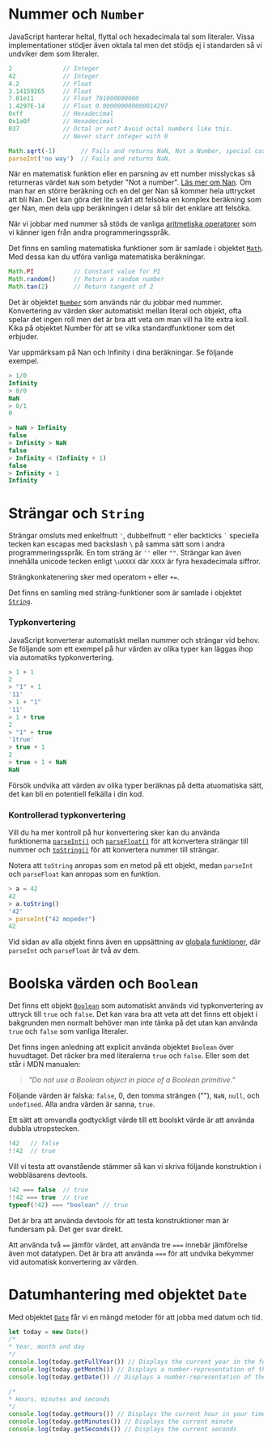 Nummer och `Number`
==================================

JavaScript hanterar heltal, flyttal och hexadecimala tal som literaler. Vissa implementationer stödjer även oktala tal men det stödjs ej i standarden så vi undviker dem som literaler.

```js
2              // Integer
42             // Integer
4.2            // Float
3.14159265     // Float
7.01e11        // Float 701000000000
1.4297E-14     // Float 0.000000000000014297
0xff           // Hexadecimal
0x1a0f         // Hexadecimal
037            // Octal or not? Avoid octal numbers like this.
               // Never start integer with 0

Math.sqrt(-1)       // Fails and returns NaN, Not a Number, special case.
parseInt('no way')  // Fails and returns NaN.
```

När en matematisk funktion eller en parsning av ett number misslyckas så returneras värdet `NaN` som betyder "Not a number". [Läs mer om Nan](https://developer.mozilla.org/en-US/docs/JavaScript/Reference/Global_Objects/NaN). Om man har en större beräkning och en del ger Nan så kommer hela uttrycket att bli Nan. Det kan göra det lite svårt att felsöka en komplex beräkning som ger Nan, men dela upp beräkningen i delar så blir det enklare att felsöka.

När vi jobbar med nummer så stöds de vanliga [aritmetiska operatorer](https://developer.mozilla.org/en-US/docs/JavaScript/Reference/Operators) som vi känner igen från andra programmeringsspråk.

Det finns en samling matematiska funktioner som är samlade i objektet [`Math`](https://developer.mozilla.org/en/JavaScript/Reference/Global_Objects/Math). Med dessa kan du utföra vanliga matematiska beräkningar.

```js
Math.PI           // Constant value for PI
Math.random()     // Return a random number
Math.tan(2)       // Return tangent of 2
```

Det är objektet [`Number`](https://developer.mozilla.org/en/JavaScript/Reference/Global_Objects/Number) som används när du jobbar med nummer. Konvertering av värden sker automatiskt mellan literal och objekt, ofta spelar det ingen roll men det är bra att veta om man vill ha lite extra koll. Kika på objektet Number för att se vilka standardfunktioner som det erbjuder.

Var uppmärksam på Nan och Infinity i dina beräkningar. Se följande exempel.

```js
> 1/0
Infinity
> 0/0
NaN
> 0/1
0

> NaN > Infinity
false
> Infinity > NaN
false
> Infinity < (Infinity + 1)
false
> Infinity + 1
Infinity
```



Strängar och `String`
==================================

Strängar omsluts med enkelfnutt `'`, dubbelfnutt `"` eller backticks `` ` `` speciella tecken kan escapas med backslash `\` på samma sätt som i andra programmeringsspråk. En tom sträng är `''` eller `""`. Strängar kan även innehålla unicode tecken enligt `\uXXXX` där `XXXX` är fyra hexadecimala siffror.

Strängkonkatenering sker med operatorn `+` eller `+=`.

Det finns en samling med sträng-funktioner som är samlade i objektet [`String`](https://developer.mozilla.org/en/JavaScript/Reference/Global_Objects/String).



### Typkonvertering

JavaScript konverterar automatiskt mellan nummer och strängar vid behov. Se följande som ett exempel på hur värden av olika typer kan läggas ihop via automatiks typkonvertering.

```javascript
> 1 + 1
2
> "1" + 1
'11'
> 1 + "1"
'11'
> 1 + true
2
> "1" + true
'1true'
> true + 1
2
> true + 1 + NaN
NaN
```

Försök undvika att värden av olika typer beräknas på detta atuomatiska sätt, det kan bli en potentiell felkälla i din kod.



### Kontrollerad typkonvertering

Vill du ha mer kontroll på hur konvertering sker kan du använda funktionerna [`parseInt()`](https://developer.mozilla.org/en/JavaScript/Reference/Global_Objects/parseInt) och [`parseFloat()`](https://developer.mozilla.org/en/JavaScript/Reference/Global_Objects/parseFloat) för att konvertera strängar till nummer och [`toString()`](https://developer.mozilla.org/en/JavaScript/Reference/Global_Objects/Number/toString) för att konvertera nummer till strängar.

Notera att `toString` anropas som en metod på ett objekt, medan `parseInt` och `parseFloat` kan anropas som en funktion.

```js
> a = 42
42
> a.toString()
'42'
> parseInt("42 mopeder")
42
```

Vid sidan av alla objekt finns även en uppsättning av [globala funktioner](https://developer.mozilla.org/en-US/docs/Web/JavaScript/Reference/Global_Objects), där `parseInt` och `parseFloat` är två av dem.



Boolska värden och `Boolean`
==================================

Det finns ett objekt [`Boolean`](https://developer.mozilla.org/en/JavaScript/Reference/Global_Objects/Boolean) som automatiskt används vid typkonvertering av uttryck till `true` och `false`. Det kan vara bra att veta att det finns ett objekt i bakgrunden men normalt behöver man inte tänka på det utan kan använda `true` och `false` som vanliga literaler.

Det finns ingen anledning att explicit använda objektet `Boolean` över huvudtaget. Det räcker bra med literalerna `true` och `false`. Eller som det står i MDN manualen:

> *"Do not use a Boolean object in place of a Boolean primitive."*

Följande värden är falska: `false`, 0, den tomma strängen (""), `NaN`, `null`, och `undefined`. Alla andra värden är sanna, `true`.

Ett sätt att omvandla godtyckligt värde till ett boolskt värde är att använda dubbla utropstecken.

```javascript
!42   // false
!!42  // true
```

Vill vi testa att ovanstående stämmer så kan vi skriva följande konstruktion i webbläsarens devtools.

```javascript
!42 === false  // true
!!42 === true  // true
typeof(!42) === "boolean" // true
```

Det är bra att använda devtools för att testa konstruktioner man är fundersam på. Det ger svar direkt.

Att använda två `==` jämför värdet, att använda tre `===` innebär jämförelse även mot datatypen. Det är bra att använda `===` för att undvika bekymmer vid automatisk konvertering av värden.



Datumhantering med objektet `Date`
==================================

Med objektet [`Date`](https://developer.mozilla.org/en-US/docs/JavaScript/Reference/Global_Objects/Date) får vi en mängd metoder för att jobba med datum och tid.

```javascript
let today = new Date()
/*
* Year, month and day
*/
console.log(today.getFullYear()) // Displays the current year in the format YYYY
console.log(today.getMonth()) // Displays a number-representation of the current month, (0-11)
console.log(today.getDate()) // Displays a number-representation of the current day, (1-31)

/*
* Hours, minutes and seconds
*/
console.log(today.getHours()) // Displays the current hour in your timezone, 24h
console.log(today.getMinutes()) // Displays the current minute
console.log(today.getSeconds()) // Displays the current seconds
```
